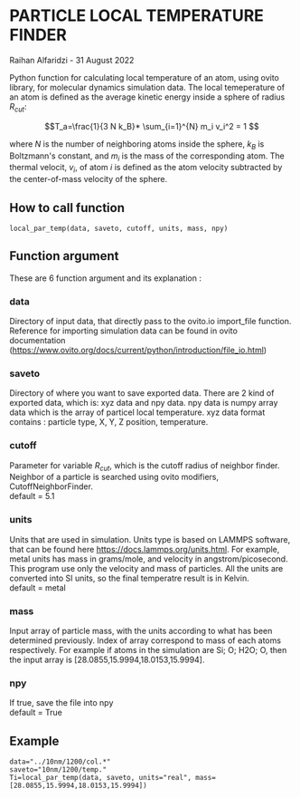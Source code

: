 # PARTICLE LOCAL TEMPERATURE FINDER 
Raihan Alfaridzi - 31 August 2022

Python function for calculating local temperature of an atom, using ovito library, for molecular dynamics simulation data. The local temeperature of an atom is defined as the average kinetic energy inside a sphere of radius $R_{cut}$:

$$T_a=\frac{1}{3 N k_B}* \sum_{i=1}^{N} m_i v_i^2 = 1 $$

where $N$ is the number of neighboring atoms inside the sphere, $k_B$ is Boltzmann's constant, and $m_i$ is the mass of the corresponding atom. The thermal velocit, $v_i$, of atom $i$ is defined as the atom velocity subtracted by the center-of-mass velocity of the sphere.


## How to call function

```
local_par_temp(data, saveto, cutoff, units, mass, npy)
```


## Function argument

These are 6 function argument and its explanation :

### data
Directory of input data, that directly pass to the ovito.io import_file function. Reference for importing simulation data can be found in ovito documentation (https://www.ovito.org/docs/current/python/introduction/file_io.html)

### saveto
Directory of where you want to save exported data. There are 2 kind of exported data, which is: xyz data and npy data. npy data is numpy array data which is the array of particel local temperature. xyz data format contains : particle type, X, Y, Z position, temperature. 

### cutoff
Parameter for variable $R_{cut}$, which is the cutoff radius of neighbor finder. Neighbor of a particle is searched using ovito modifiers, CutoffNeighborFinder.
<br>default = 5.1

### units
Units that are used in simulation. Units type is based on LAMMPS software, that can be found here https://docs.lammps.org/units.html. For example, metal units has mass in grams/mole, and velocity in angstrom/picosecond. This program use only the velocity and mass of particles. All the units are converted into SI units, so the final temperatre result is in Kelvin. 
<br>default = metal

### mass
Input array of particle mass, with the units according to what has been determined previously. Index of array correspond to mass of each atoms respectively. For example if atoms in the simulation are Si; O; H2O; O, then the input array is [28.0855,15.9994,18.0153,15.9994].

### npy
If true, save the file into npy
<br>default = True


## Example
```
data="../10nm/1200/col.*"
saveto="10nm/1200/temp."
Ti=local_par_temp(data, saveto, units="real", mass=[28.0855,15.9994,18.0153,15.9994])
```


